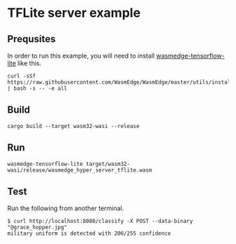 # TFLite server example

## Prequsites

In order to run this example, you will need to install [wasmedge-tensorflow-lite](https://github.com/second-state/WasmEdge-tensorflow-tools) like this.

```
curl -sSf https://raw.githubusercontent.com/WasmEdge/WasmEdge/master/utils/install.sh | bash -s -- -e all
```

## Build

```
cargo build --target wasm32-wasi --release
```

## Run

```
wasmedge-tensorflow-lite target/wasm32-wasi/release/wasmedge_hyper_server_tflite.wasm
```

## Test

Run the following from another terminal.

```
$ curl http://localhost:8080/classify -X POST --data-binary "@grace_hopper.jpg"
military uniform is detected with 206/255 confidence
```
